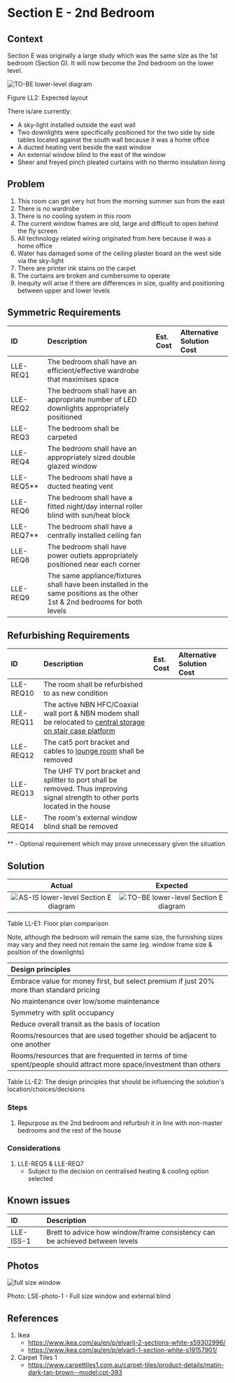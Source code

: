 # Section E - 2nd Bedroom

## Context

Section E was originally a large study which was the same size as the 1st bedroom (Section G). It will now become the 2nd bedroom on the lower level.

![TO-BE lower-level diagram](Lower-Level-TO-BE-sections.svg)

Figure LL2: Expected layout

There is/are currently:
* A sky-light installed outside the east wall
* Two downlights were specifically positioned for the two side by side tables located against the south wall because it was a home office
* A ducted heating vent beside the east window
* An external window blind to the east of the window
* Sheer and freyed pinch pleated curtains with no thermo insulation lining


## Problem

1. This room can get very hot from the morning summer sun from the east 
2. There is no wardrobe 
3. There is no cooling system in this room
4. The current window frames are old, large and difficult to open behind the fly screen
5. All technology related wiring originated from here because it was a home office
6. Water has damaged some of the ceiling plaster board on the west side via the sky-light
6. There are printer ink stains on the carpet
7. The curtains are broken and cumbersome to operate
8. Inequity will arise if there are differences in size, quality and positioning between upper and lower levels


## Symmetric Requirements

|ID|Description|Est. Cost|Alternative Solution Cost|
|:---|:---|:---|:---|
|LLE-REQ1|The bedroom shall have an efficient/effective wardrobe that maximises space|||
|LLE-REQ2|The bedroom shall have an appropriate number of LED downlights appropriately positioned|||
|LLE-REQ3|The bedroom shall be carpeted|||
|LLE-REQ4|The bedroom shall have an appropriately sized double glazed window|||
|LLE-REQ5**|The bedroom shall have a ducted heating vent|||
|LLE-REQ6|The bedroom shall have a fitted night/day internal roller blind with sun/heat block|||
|LLE-REQ7**|The bedroom shall have a centrally installed ceiling fan|||
|LLE-REQ8|The bedroom shall have power outlets appropriately positioned near each corner|||
|LLE-REQ9|The same appliance/fixtures shall have been installed in the same positions as the other 1st & 2nd bedrooms for both levels|||


## Refurbishing Requirements

|ID|Description|Est. Cost|Alternative Solution Cost|
|:---|:---|:---|:---|
|LLE-REQ10|The room shall be refurbished to as new condition|||
|LLE-REQ11|The active NBN HFC/Coaxial wall port & NBN modem shall be relocated to [central storage on stair case platform](./section-DF-requirements.md)|||
|LLE-REQ12|The cat5 port bracket and cables to [lounge room](./section-K-requirements.md) shall be removed|||
|LLE-REQ13|The UHF TV port bracket and splitter to port shall be removed. Thus improving signal strength to other ports located in the house|||
|LLE-REQ14|The room's external window blind shall be removed|||

** - Optional requirement which may prove unnecessary given the situation


## Solution

|Actual|Expected|
|:---:|:---:|
|![AS-IS lower-level Section E diagram](Lower-Level-AS-IS-section-E.svg)|![TO-BE lower-level Section E diagram](Lower-Level-TO-BE-section-E.svg)|

Table LL-E1: Floor plan comparison

Note, although the bedroom will remain the same size, the furnishing sizes may vary and they need not remain the same (eg. window frame size & position of the downlights)

|Design principles|
|:---|
|Embrace value for money first, but select premium if just 20% more than standard pricing|
|No maintenance over low/some maintenance|
|Symmetry with split occupancy|
|Reduce overall transit as the basis of location|
|Rooms/resources that are used together should be adjacent to one another|
|Rooms/resources that are frequented in terms of time spent/people should attract more space/investment than others|

Table LL-E2: The design principles that should be influencing the solution's location/choices/decisions

### Steps

1. Repurpose as the 2nd bedroom and refurbish it in line with non-master bedrooms and the rest of the house

### Considerations

1. LLE-REQ5 & LLE-REQ7
    - Subject to the decision on centralised heating & cooling option selected


## Known issues

|ID|Description|
|:---|:---|
|LLE-ISS-1|Brett to advice how window/frame consistency can be achieved between levels|


## Photos

![full size window](./photos/IMG_20201016_124823367.jpg)

Photo: LSE-photo-1 - Full size window and external blind


## References

1. Ikea
    - https://www.ikea.com/au/en/p/elvarli-2-sections-white-s59302996/
    - https://www.ikea.com/au/en/p/elvarli-1-section-white-s19157901/
2. Carpet Tiles 1
    - https://www.carpettiles1.com.au/carpet-tiles/product-details/matin-dark-tan-brown--model:cpt-393